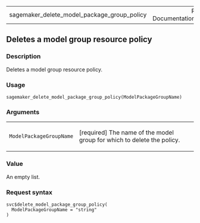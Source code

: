 <table style="width: 100%;">
<tbody>
<tr class="odd">
<td>sagemaker_delete_model_package_group_policy</td>
<td style="text-align: right;">R Documentation</td>
</tr>
</tbody>
</table>

## Deletes a model group resource policy

### Description

Deletes a model group resource policy.

### Usage

    sagemaker_delete_model_package_group_policy(ModelPackageGroupName)

### Arguments

<table>
<colgroup>
<col style="width: 35%" />
<col style="width: 65%" />
</colgroup>
<tbody>
<tr class="odd">
<td><code
id="sagemaker_delete_model_package_group_policy_:_ModelPackageGroupName">ModelPackageGroupName</code></td>
<td><p>[required] The name of the model group for which to delete the
policy.</p></td>
</tr>
</tbody>
</table>

### Value

An empty list.

### Request syntax

    svc$delete_model_package_group_policy(
      ModelPackageGroupName = "string"
    )
